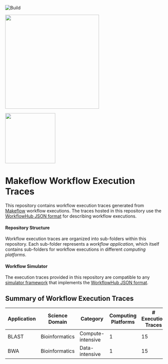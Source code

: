 ![Build](https://github.com/workflowhub/makeflow-traces/workflows/Build/badge.svg)

<a href="https://workflowhub.org" target="_blank"><img src="https://workflowhub.org/assets/images/logo-horizontal.png" width="300" /></a>

<img src="http://ccl.cse.nd.edu/software/makeflow/MakeflowLogoSmall.png" width=160 />

# Makeflow Workflow Execution Traces

This repository contains workflow execution traces generated from
[Makeflow](http://ccl.cse.nd.edu/software/makeflow/) workflow
executions. The traces hosted in this repository use the
[WorkflowHub JSON format](https://github.com/workflowhub/workflow-schema)
for describing workflow executions.

#### Repository Structure

Workflow execution traces are organized into sub-folders within this
repository. Each sub-folder represents a _workflow application_, which
itself contains sub-folders for workflow executions in different
_computing platforms_.

#### Workflow Simulator

The execution traces provided in this repository are compatible to any
[simulator framework](https://workflowhub.org/simulator.html) that
implements the
[WorkflowHub JSON format](https://github.com/workflowhub/workflow-schema).

## Summary of Workflow Execution Traces

| Application | Science Domain | Category | Computing Platforms | # Execution Traces |
| --- | --- | --- | --- | --- |
| BLAST | Bioinformatics | Compute-intensive | 1 | 15 |
| BWA | Bioinformatics | Data-intensive | 1 | 15 |
